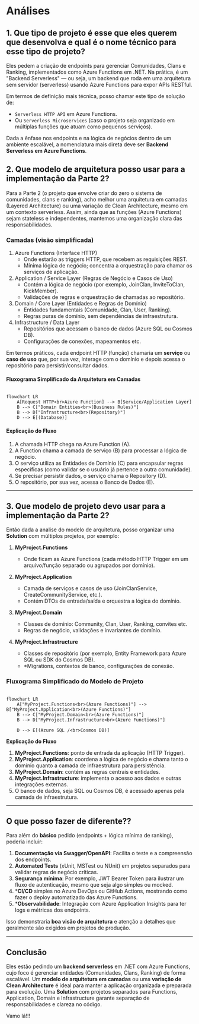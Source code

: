 # Análises

## 1. Que tipo de projeto é esse que eles querem que desenvolva e qual é o nome técnico para esse tipo de projeto?

Eles pedem a criação de endpoints para gerenciar Comunidades, Clans e Ranking, implementados como Azure Functions em .NET. Na prática, é um "Backend Serverless" — ou seja, um backend que roda em uma arquitetura sem servidor (serverless) usando Azure Functions para expor APIs RESTful.

Em termos de definição mais técnica, posso chamar este tipo de solução de:

- `Serverless HTTP API` em Azure Functions.
- Ou `Serverless Microservices` (caso o projeto seja organizado em múltiplas funções que atuam como pequenos serviços).

Dada a ênfase nos endpoints e na lógica de negócios dentro de um ambiente escalável, a nomenclatura mais direta deve ser **Backend Serverless em Azure Functions**.

## 2. Que modelo de arquitetura posso usar para a implementação da Parte 2?

Para a Parte 2 (o projeto que envolve criar do zero o sistema de comunidades, clans e ranking), acho melhor uma arquitetura em camadas (Layered Architecture) ou uma variação de Clean Architecture, mesmo em um contexto serverless. Assim, ainda que as funções (Azure Functions) sejam stateless e independentes, mantemos uma organização clara das responsabilidades.

### Camadas (visão simplificada)

1. Azure Functions (Interface HTTP)
   - Onde estarão as triggers HTTP, que recebem as requisições REST.
   - Mínima lógica de negócio; concentra a orquestração para chamar os serviços de aplicação.
1. Application / Service Layer (Regras de Negócio e Casos de Uso)
   - Contém a lógica de negócio (por exemplo, JoinClan, InviteToClan, KickMember).
   - Validações de regras e orquestração de chamadas ao repositório.
1. Domain / Core Layer (Entidades e Regras de Domínio)
   - Entidades fundamentais (Comunidade, Clan, User, Ranking).
   - Regras puras de domínio, sem dependências de infraestrutura.
1. Infrastructure / Data Layer
   - Repositórios que acessam o banco de dados (Azure SQL ou Cosmos DB).
   - Configurações de conexões, mapeamentos etc.

Em termos práticos, cada endpoint HTTP (função) chamaria um **serviço** ou **caso de uso** que, por sua vez, interage com o domínio e depois acessa o repositório para persistir/consultar dados.

#### Fluxograma Simplificado da Arquitetura em Camadas

```mermaid

flowchart LR
    A[Request HTTP<br>Azure Function] --> B[Service/Application Layer]
    B --> C["Domain Entities<br>(Business Rules)"]
    B --> D["Infrastructure<br>(Repository)"]
    D --> E[(Database)]

```

#### Explicação do Fluxo

1. A chamada HTTP chega na Azure Function (A).
1. A Function chama a camada de serviço (B) para processar a lógica de negócio.
1. O serviço utiliza as Entidades de Domínio (C) para encapsular regras específicas (como validar se o usuário já pertence a outra comunidade).
1. Se precisar persistir dados, o serviço chama o Repository (D).
1. O repositório, por sua vez, acessa o Banco de Dados (E).

---

## 3. Que modelo de projeto devo usar para a implementação da Parte 2?

Então dada a analise do modelo de arquitetura, posso organizar uma **Solution** com múltiplos projetos, por exemplo:

1. **MyProject.Functions**
   - Onde ficam as Azure Functions (cada método HTTP Trigger em um arquivo/função separado ou agrupados por domínio).

2. **MyProject.Application**  
   - Camada de serviços e casos de uso (JoinClanService, CreateCommunityService, etc.).  
   - Contém DTOs de entrada/saída e orquestra a lógica do domínio.  

3. **MyProject.Domain**  
   - Classes de domínio: Community, Clan, User, Ranking, convites etc.  
   - Regras de negócio, validações e invariantes de domínio.  

4. **MyProject.Infrastructure**  
   - Classes de repositório (por exemplo, Entity Framework para Azure SQL ou SDK do Cosmos DB).  
   - *Migrations, contextos de banco, configurações de conexão.  

### Fluxograma Simplificado do Modelo de Projeto

```mermaid

flowchart LR
    A["MyProject.Functions<br>(Azure Functions)"] --> B["MyProject.Application<br>(Azure Functions)"]
    B --> C["MyProject.Domain<br>(Azure Functions)"]
    B --> D["MyProject.Infrastructure<br>(Azure Functions)"]

    D --> E[(Azure SQL /<br>Cosmos DB)]

```

**Explicação do Fluxo**  

1. **MyProject.Functions**: ponto de entrada da aplicação (HTTP Trigger).  
2. **MyProject.Application**: coordena a lógica de negócio e chama tanto o domínio quanto a camada de infraestrutura para persistência.  
3. **MyProject.Domain**: contém as regras centrais e entidades.  
4. **MyProject.Infrastructure**: implementa o acesso aos dados e outras integrações externas.  
5. O banco de dados, seja SQL ou Cosmos DB, é acessado apenas pela camada de infraestrutura.

---

## O que posso fazer de diferente??

Para além do **básico** pedido (endpoints + lógica mínima de ranking), poderia incluir:  

1. **Documentação via Swagger/OpenAPI**: Facilita o teste e a compreensão dos endpoints.  
2. **Automated Tests** (xUnit, MSTest ou NUnit) em projetos separados para validar regras de negócio críticas.  
3. **Segurança mínima**: Por exemplo, JWT Bearer Token para ilustrar um fluxo de autenticação, mesmo que seja algo simples ou mocked.  
4. ***CI/CD** simples no Azure DevOps ou GitHub Actions, mostrando como fazer o deploy automatizado das Azure Functions.  
5. ***Observabilidade**: Integração com Azure Application Insights para ter logs e métricas dos endpoints.  

Isso demonstraria **boa visão de arquitetura** e atenção a detalhes que geralmente são exigidos em projetos de produção.

---

## Conclusão

Eles estão pedindo um **backend serverless** em .NET com Azure Functions, cujo foco é gerenciar entidades (Comunidades, Clans, Ranking) de forma escalável. Um **modelo de arquitetura em camadas** ou uma **variação de Clean Architecture** é ideal para manter a aplicação organizada e preparada para evolução. Uma **Solution** com projetos separados para Functions, Application, Domain e Infrastructure garante separação de responsabilidades e clareza no código.

Vamo lá!!!
